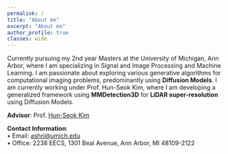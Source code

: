 ```yaml
---
permalink: /
title: "About me"
excerpt: "About me"
author_profile: true
classes: wide
---
```


Currently pursuing my 2nd year Masters at the University of Michigan, Ann Arbor, where I am specializing in Signal and Image Processing and Machine Learning. I am passionate about exploring various generative algorithms for computational imaging problems, predominantly using **Diffusion Models**. I am currently working under Prof. Hun-Seok Kim, where I am developing a generalized framework using **MMDetection3D** for **LiDAR super-resolution** using Diffusion Models.

**Advisor**: Prof. [Hun-Seok Kim](https://kim.engin.umich.edu/)

**Contact Information**:  
&bull; Email: ashri@umich.edu  
&bull; Office: 2238 EECS, 1301 Beal Avenue, Ann Arbor, MI 48109-2122